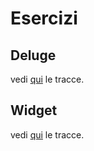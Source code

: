 # Esercizi

## Deluge

vedi [qui](esercizi_deluge.md) le tracce.

## Widget

vedi [qui](esercizi_widget.md) le tracce.
